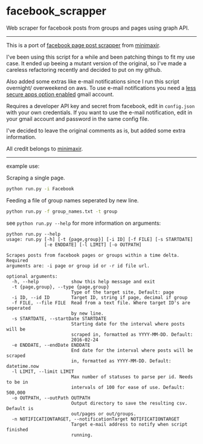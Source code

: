 # facebook_scrapper
Web scraper for facebook posts from groups and pages using graph API.
  
---
This is a port of [facebook page post scrapper](https://github.com/minimaxir/facebook-page-post-scraper) from [minimaxir](https://github.com/minimaxir). 
  
I've been using this script for a while and been patching things to fit my use case. It ended up beeing a mutant version of the original, so I've made a careless refactoring recently and decided to put on my github.  
  
Also added some extras like e-mail notifications since I run this script overnight/ overweekend on aws. To use e-mail notifications you need a [less secure apps option enabled](https://myaccount.google.com/lesssecureapps) gmail account.  
  
Requires a developer API key and secret from facebook, edit in `config.json` with your own credentials. If you want to use the e-mail notification, edit in your gmail account and password in the same config file. 

I've decided to leave the original comments as is, but added some extra information.
  
All credit belongs to [minimaxir](https://github.com/minimaxir).

---
example use:

Scraping a single page.
```bash
python run.py -i Facebook
```

Feeding a file of group names seperated by new line.
```bash
python run.py -f group_names.txt -t group
```

see `python run.py --help` for more information on arguments:

```
python run.py --help
usage: run.py [-h] [-t {page,group}] [-i ID] [-f FILE] [-s STARTDATE]
              [-e ENDDATE] [-l LIMIT] [-o OUTPATH]

Scrapes posts from facebook pages or groups within a time delta. Required
arguments are: -i page or group id or -r id file url.

optional arguments:
  -h, --help            show this help message and exit
  -t {page,group}, --type {page,group}
                        Type of the target site, Default: page
  -i ID, --id ID        Target ID, string if page, decimal if group
  -f FILE, --file FILE  Read from a text file. Where target ID's are seperated
                        by new line.
  -s STARTDATE, --startDate STARTDATE
                        Starting date for the interval where posts will be
                        scraped in, formatted as YYYY-MM-DD. Default:
                        2016-02-24
  -e ENDDATE, --endDate ENDDATE
                        End date for the interval where posts will be scraped
                        in, formatted as YYYY-MM-DD. Default: datetime.now
  -l LIMIT, --limit LIMIT
                        Max number of statuses to parse per id. Needs to be in
                        intervals of 100 for ease of use. Default: 500,000
  -o OUTPATH, --outPath OUTPATH
                        Output directory to save the resulting csv. Default is
                        out/pages or out/groups.
  -n NOTIFICATIONTARGET, --notificationTarget NOTIFICATIONTARGET
                        Target e-mail address to notify when script finished
                        running.
  ```
